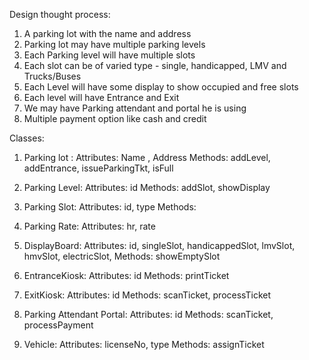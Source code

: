 Design thought process:

1) A parking lot with the name and address
2) Parking lot may have multiple parking levels
3) Each Parking level will have multiple slots
4) Each slot can be of varied type - single, handicapped, LMV and Trucks/Buses
5) Each Level will have some display to show occupied and free slots
6) Each level will have Entrance and Exit
7) We may have Parking attendant and portal he is using
8) Multiple payment option like cash and credit

Classes:

1) Parking lot : Attributes: Name , Address
                 Methods: addLevel, addEntrance, issueParkingTkt, isFull
                 
2) Parking Level: Attributes: id
                    Methods: addSlot, showDisplay

3) Parking Slot: Attributes: id, type
                 Methods: 
                 
4) Parking Rate: Attributes: hr, rate

5) DisplayBoard: Attributes: id, singleSlot, handicappedSlot, lmvSlot, hmvSlot, electricSlot, 
                 Methods: showEmptySlot
                 
6) EntranceKiosk: Attributes: id
                  Methods: printTicket

6) ExitKiosk:     Attributes: id
                  Methods: scanTicket, processTicket
                  
7) Parking Attendant Portal: Attributes: id
                  Methods: scanTicket, processPayment
                  
8) Vehicle: Attributes: licenseNo, type
                  Methods: assignTicket
                  
       